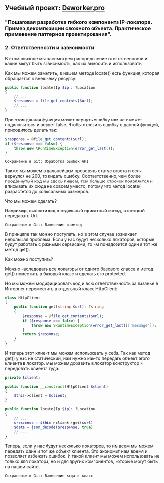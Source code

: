 ## Учебный проект: [Deworker.pro](https://deworker.pro/edu/series/ip-geolocator)
### "Пошаговая разработка гибкого компонента IP-локатора. Пример декомпозиции сложного объекта. Практическое применение паттернов проектирования".

### 2. Ответственности и зависимости

В этом эпизоде мы рассмотрем распределение ответственности и какие могут быть зависимости, как их выносить и использовать.

Как мы можем заметить, в нашем методе locate() есть функция, которая обращается к внешнему ресурсу:
```php
public function locate(Ip $ip): ?Location
{
    // ...
    $response = file_get_contents($url);
    // ...
}
```
При этом данная функция может вернуть ошибку или не сможет подключиться и вернет false.
Чтобы отловить ошибку с данной функцей, приходилось делать так:
```php
$response = @file_get_contents($url);
if ($response === false) {
    throw new \RuntimeException(error_get_last());
}
```
~~~ 
Сохранение в Git: Обработка ошибок API
~~~
Также мы можем в дальнейшем проверять статус ответа и если вернулся не 200, то кидать ошибку.
Соответственно, чем более продвинутый код мы здесь пишем, тем больше строчек появляется и вписывать их сюда не совсем уместо,
потому что метод locate() разрастется до колосальных размеров.

Что мы можем сделать?

Например, вынести код в отдельный приватный метод, в который передавать Url.
~~~ 
Сохранение в Git: Вынесение в метод
~~~
В принципе так можно поступить, но в этом случае возникает небольшая проблема.
Если у нас будут несколько локаторов, которые будут работать с разными сервисами,
то им понадобится один и тот же метод get().

Как можно поступить?

Можно наследовать все локаторы от одного базового класса и метод
get() поместить в базовый класс и сделать его protected.

Но мы можем модифицировать код и всю ответственность за лазанье 
в Интернет переместить в отдельный класс HttpClient:
```php
class HttpClient
{
    public function get(string $url): ?string
    {
        $response = @file_get_contents($url);
        if ($response === false) {
            throw new \RuntimeException(error_get_last()['message']);
        }
        return $response;
    }
}
```
И теперь этот клиент мы можем использовать у себя.
Так как метод get() у нас не статический, нам нужно
как-то передать объект этого клиента в локатор.
Мы можем добавить в локатор конструктор и передовать клиента туда:
```php
private $client;

public function __construct(HttpClient $client)
{
    $this->client = $client;
}

public function locate(Ip $ip): ?Location
{
    // ...
    $response = $this->client->get($url);
    $data = json_decode($response, true);
    // ...
}
```
Теперь, если у нас будут несколько локаторов, то им всем мы можем передать один и тот же объект клиента.
Это экономит нам время и позволяет избежать ошибок.
И такой клиент мы можем использовать не только для локатора, но и для 
других компонентов, которые могут быть на нашем сайте.
~~~ 
Сохранение в Git: Вынесение кода в класс
~~~

